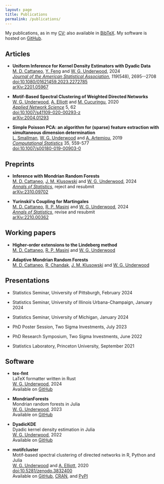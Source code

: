 ```yaml
---
layout: page
title: Publications
permalink: /publications/
---
```


My publications,
as in my
[CV](https://github.com/WGUNDERWOOD/wgu-cv/blob/main/WGUnderwood.pdf);
also available in
[BibTeX](https://github.com/WGUNDERWOOD/wgu-cv/blob/main/WGUnderwood.bib).
My software is hosted on
[GitHub](https://github.com/WGUNDERWOOD).

## Articles

- **Uniform Inference for Kernel Density Estimators with Dyadic Data** <br>
[M. D. Cattaneo][mdcattaneo],
[Y. Feng][yfeng]
and [W. G. Underwood][wgunderwood],
2024 <br>
[*Journal of the American Statistical Association*](
https://www.tandfonline.com/toc/uasa20/current),
*119*(548), 2695--2708 <br>
[doi:10.1080/01621459.2023.2272785](
https://doi.org/10.1080/01621459.2023.2272785) <br>
[arXiv:2201.05967](https://arxiv.org/abs/2201.05967) <br>

- **Motif-Based Spectral Clustering of Weighted Directed Networks** <br>
[W. G. Underwood][wgunderwood],
[A. Elliott][aelliott]
and [M. Cucuringu][mcucuringu],
2020 <br>
[*Applied Network Science*](https://appliednetsci.springeropen.com/)
5, 62 <br>
[doi:10.1007/s41109-020-00293-z](
https://doi.org/doi:10.1007/s41109-020-00293-z) <br>
[arXiv:2004.01293](https://arxiv.org/abs/2004.01293) <br>

- **Simple Poisson PCA: an algorithm for (sparse) feature extraction
with simultaneous dimension determination** <br>
[L. Smallman][lsmallman],
[W. G. Underwood][wgunderwood]
and [A. Artemiou][aartemiou],
2019 <br>
[*Computational Statistics*](https://link.springer.com/journal/180)
35, 559-577 <br>
[doi:10.1007/s00180-019-00903-0](
https://doi.org/doi:10.1007/s00180-019-00903-0) <br>

## Preprints

- **Inference with Mondrian Random Forests** <br>
[M. D. Cattaneo][mdcattaneo],
[J. M. Klusowski][jmklusowski]
and [W. G. Underwood][wgunderwood],
2024 <br>
[*Annals of Statistics*](
https://imstat.org/journals-and-publications/annals-of-statistics/),
reject and resubmit <br>
[arXiv:2310.09702](https://arxiv.org/abs/2310.09702) <br>

- **Yurinskii's Coupling for Martingales** <br>
[M. D. Cattaneo][mdcattaneo],
[R. P. Masini][rpmasini]
and [W. G. Underwood][wgunderwood],
2024 <br>
[*Annals of Statistics*](
https://imstat.org/journals-and-publications/annals-of-statistics/),
revise and resubmit <br>
[arXiv:2210.00362](https://arxiv.org/abs/2210.00362) <br>

## Working papers

- **Higher-order extensions to the Lindeberg method** <br>
[M. D. Cattaneo][mdcattaneo],
[R. P. Masini][rpmasini]
and [W. G. Underwood][wgunderwood] <br>

- **Adaptive Mondrian Random Forests** <br>
[M. D. Cattaneo][mdcattaneo],
[R. Chandak][rchandak],
[J. M. Klusowski][jmklusowski]
and [W. G. Underwood][wgunderwood] <br>

## Presentations

- Statistics Seminar,
University of Pittsburgh,
February 2024

- Statistics Seminar,
University of Illinois Urbana-Champaign,
January 2024

- Statistics Seminar,
University of Michigan,
January 2024

- PhD Poster Session,
Two Sigma Investments,
July 2023

- PhD Research Symposium,
Two Sigma Investments,
June 2022

- Statistics Laboratory,
Princeton University,
September 2021

## Software

- **tex-fmt** <br>
LaTeX formatter written in Rust <br>
[W. G. Underwood][wgunderwood],
2024 <br>
Available on
[GitHub](https://github.com/WGUNDERWOOD/tex-fmt) <br>

- **MondrianForests** <br>
Mondrian random forests in Julia <br>
[W. G. Underwood][wgunderwood],
2023 <br>
Available on
[GitHub](https://github.com/WGUNDERWOOD/MondrianForests.jl) <br>

- **DyadicKDE** <br>
Dyadic kernel density estimation in Julia <br>
[W. G. Underwood][wgunderwood],
2022 <br>
Available on
[GitHub](https://github.com/WGUNDERWOOD/DyadicKDE.jl) <br>

- **motifcluster** <br>
Motif-based spectral clustering of directed networks
in R, Python and Julia <br>
[W. G. Underwood][wgunderwood]
and [A. Elliott][aelliott],
2020 <br>
[doi:10.5281/zenodo.3832400](https://doi.org/10.5281/zenodo.3832400) <br>
Available on
[GitHub](https://github.com/WGUNDERWOOD/motifcluster),
[CRAN](https://cran.r-project.org/web/packages/motifcluster/index.html),
and [PyPI](https://pypi.org/project/motifcluster/) <br>

[wgunderwood]: /
[aartemiou]: https://artemioua.com/
[mcucuringu]: https://scholar.google.com/citations?user=GFvVRzwAAAAJ&hl=en
[mdcattaneo]: https://cattaneo.princeton.edu/
[yfeng]: https://sites.google.com/site/yingjieum/
[aelliott]: https://www.turing.ac.uk/people/researchers/andrew-elliott
[lsmallman]: https://scholar.google.co.uk/citations?user=B1A0KykAAAAJ&hl=en
[rpmasini]: https://anson.ucdavis.edu/~rmasini/bio.html
[jmklusowski]: https://klusowski.princeton.edu/
[rchandak]: https://rajitachandak.github.io/
